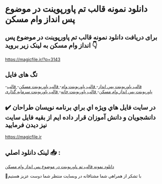 # دانلود نمونه قالب تم پاورپوینت در موضوع پس انداز وام مسکن

## برای دریافت دانلود نمونه قالب تم پاورپوینت در موضوع پس انداز وام مسکن به لینک زیر بروید 👇

https://magicfile.ir/?p=3143

## تگ های فایل

-[قالب پاورپوینت پس انداز](https://magicfile.ir/product/%d9%82%d8%a7%d9%84%d8%a8-%d8%aa%d9%85-%d9%be%d8%a7%d9%88%d8%b1%d9%be%d9%88%db%8c%d9%86%d8%aa-%d8%af%d8%b1-%d9%85%d9%88%d8%b6%d9%88%d8%b9-%d9%be%d8%b3-%d8%a7%d9%86%d8%af%d8%a7%d8%b2-%d9%88%d8%a7%d9%85-%d9%85%d8%b3%da%a9%d9%86/)-[ قالب پاورپوینت وام](https://magicfile.ir/product/%d9%82%d8%a7%d9%84%d8%a8-%d8%aa%d9%85-%d9%be%d8%a7%d9%88%d8%b1%d9%be%d9%88%db%8c%d9%86%d8%aa-%d8%af%d8%b1-%d9%85%d9%88%d8%b6%d9%88%d8%b9-%d9%be%d8%b3-%d8%a7%d9%86%d8%af%d8%a7%d8%b2-%d9%88%d8%a7%d9%85-%d9%85%d8%b3%da%a9%d9%86/)-[ قالب پاورپوینت مسکن](https://magicfile.ir/product/%d9%82%d8%a7%d9%84%d8%a8-%d8%aa%d9%85-%d9%be%d8%a7%d9%88%d8%b1%d9%be%d9%88%db%8c%d9%86%d8%aa-%d8%af%d8%b1-%d9%85%d9%88%d8%b6%d9%88%d8%b9-%d9%be%d8%b3-%d8%a7%d9%86%d8%af%d8%a7%d8%b2-%d9%88%d8%a7%d9%85-%d9%85%d8%b3%da%a9%d9%86/)-[ قالب پاورپوینت پس انداز وام مسکن](https://magicfile.ir/product/%d9%82%d8%a7%d9%84%d8%a8-%d8%aa%d9%85-%d9%be%d8%a7%d9%88%d8%b1%d9%be%d9%88%db%8c%d9%86%d8%aa-%d8%af%d8%b1-%d9%85%d9%88%d8%b6%d9%88%d8%b9-%d9%be%d8%b3-%d8%a7%d9%86%d8%af%d8%a7%d8%b2-%d9%88%d8%a7%d9%85-%d9%85%d8%b3%da%a9%d9%86/)-[ قالب پاورپوینت خانه](https://magicfile.ir/product/%d9%82%d8%a7%d9%84%d8%a8-%d8%aa%d9%85-%d9%be%d8%a7%d9%88%d8%b1%d9%be%d9%88%db%8c%d9%86%d8%aa-%d8%af%d8%b1-%d9%85%d9%88%d8%b6%d9%88%d8%b9-%d9%be%d8%b3-%d8%a7%d9%86%d8%af%d8%a7%d8%b2-%d9%88%d8%a7%d9%85-%d9%85%d8%b3%da%a9%d9%86/)-[ قالب پاورپوینت سرمایه گذاری](https://magicfile.ir/product/%d9%82%d8%a7%d9%84%d8%a8-%d8%aa%d9%85-%d9%be%d8%a7%d9%88%d8%b1%d9%be%d9%88%db%8c%d9%86%d8%aa-%d8%af%d8%b1-%d9%85%d9%88%d8%b6%d9%88%d8%b9-%d9%be%d8%b3-%d8%a7%d9%86%d8%af%d8%a7%d8%b2-%d9%88%d8%a7%d9%85-%d9%85%d8%b3%da%a9%d9%86/)

## ✔️ در سايت فايل هاي ويژه اي براي برنامه نويسان طراحان دانشجويان و دانش آموزان قرار داده ايم از بقيه فايل سايت نيز ديدن فرماييد

https://magicfile.ir


## لينک دانلود اصلي 📥 :

[دانلود نمونه قالب تم پاورپوینت در موضوع پس انداز وام مسکن](https://magicfile.ir/product/%d9%82%d8%a7%d9%84%d8%a8-%d8%aa%d9%85-%d9%be%d8%a7%d9%88%d8%b1%d9%be%d9%88%db%8c%d9%86%d8%aa-%d8%af%d8%b1-%d9%85%d9%88%d8%b6%d9%88%d8%b9-%d9%be%d8%b3-%d8%a7%d9%86%d8%af%d8%a7%d8%b2-%d9%88%d8%a7%d9%85-%d9%85%d8%b3%da%a9%d9%86/) 


🙏با تشکر از همراهي شما مشتاقانه در وبسایت منتظر شما دوست عزیز هستیم

